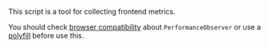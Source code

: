 
This script is a tool for collecting frontend metrics.

You should check [browser compatibility](https://developer.mozilla.org/en-US/docs/Web/API/PerformanceObserver#Browser_compatibility) about `PerformanceObserver` or use a [polyfill](https://github.com/fastly/performance-observer-polyfill) before use this.

